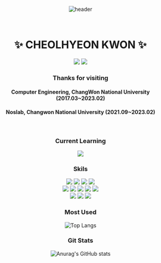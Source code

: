 <div align="center">
  
  ![header](https://capsule-render.vercel.app/api?type=waving&color=FF9999&height=150&section=header&text=Cheolhyeon's%20GitHub&fontSize=60)

  <br>
  <h1>✨ CHEOLHYEON KWON ✨</h1>
  <a href="https://www.instagram.com/c208_h" target="_blank"><img src="https://img.shields.io/badge/Instagram-E4405F?style=for-the-badge&logo=Instagram&logoColor=white"/></a>
  <a href="https://kkcchh9999.github.io" target="_blank"><img src="https://img.shields.io/badge/Github-FF8888?style=for-the-badge&logo=GitHub&logoColor=white"/></a>
  <h3>Thanks for visiting</h3>
  <h4>Computer Engineering, ChangWon National University (2017.03~2023.02)</h4>
  <h4>Noslab, Changwon National University (2021.09~2023.02)</h4>
  <br>
  <h3> Current Learning </h3>
  <img src="https://img.shields.io/badge/Python-CC6666?style=for-the-badge&logo=python&logoColor=white">
  <br>
  <h3> Skils </h3>
  <img src="https://img.shields.io/badge/Python-CC6666?style=for-the-badge&logo=python&logoColor=white">
  <img src="https://img.shields.io/badge/C-FF9988?style=for-the-badge&logo=C&logoColor=white">
  <img src="https://img.shields.io/badge/Java-FF8877?style=for-the-badge&logo=java&logoColor=white">
  <img src="https://img.shields.io/badge/Kotlin-FF7788?style=for-the-badge&logo=Kotlin&logoColor=white">
  <br>
  <img src="https://img.shields.io/badge/Ubuntu-FF7777?style=for-the-badge&logo=Ubuntu&logoColor=white">
  <img src="https://img.shields.io/badge/CentOS-FF7766?style=for-the-badge&logo=CentOS&logoColor=white">
  <img src="https://img.shields.io/badge/Android-FF6677?style=for-the-badge&logo=Android&logoColor=white">
  <img src="https://img.shields.io/badge/Ceph-FF6655?style=for-the-badge&logo=Ceph&logoColor=white">
  <img src="https://img.shields.io/badge/TensorFlow-FF5566?style=for-the-badge&logo=TensorFlow&logoColor=white">
  <br>
  <img src="https://img.shields.io/badge/Android Studio-FF6677?style=for-the-badge&logo=Android Studio&logoColor=white">
  <img src="https://img.shields.io/badge/IntelliJ-FF6666?style=for-the-badge&logo=IntelliJ IDEA&logoColor=white">
  <img src="https://img.shields.io/badge/Vim-EE8888?style=for-the-badge&logo=Vim&logoColor=white">
  
  
  <h3> Most Used </h3>
    
  ![Top Langs](https://github-readme-stats.vercel.app/api/top-langs/?username=kkcchh9999&show_icons=true&theme=panda)
    
  <h3> Git Stats </h3>
  
  ![Anurag's GitHub stats](https://github-readme-stats.vercel.app/api?username=kkcchh9999&show_icons=true&theme=panda)

  

</div>


<!--
**kkcchh9999/kkcchh9999** is a ✨ _special_ ✨ repository because its `README.md` (this file) appears on your GitHub profile.

Here are some ideas to get you started:

- 🔭 I’m currently working on ...
- 🌱 I’m currently learning ...
- 👯 I’m looking to collaborate on ...
- 🤔 I’m looking for help with ...
- 💬 Ask me about ...
- 📫 How to reach me: ...
- 😄 Pronouns: ...
- ⚡ Fun fact: ...
-->
